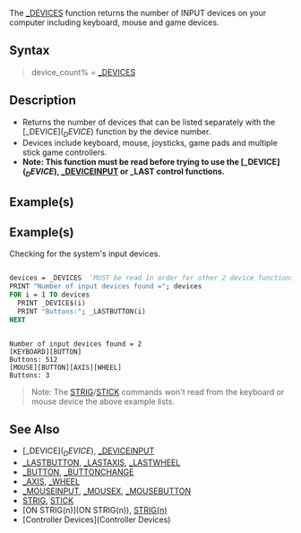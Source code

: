 The [_DEVICES](_DEVICES) function returns the number of INPUT devices on your computer including keyboard, mouse and game devices.


## Syntax

>  device_count% = [_DEVICES](_DEVICES)


## Description

* Returns the number of devices that can be listed separately with the [_DEVICE$](_DEVICE$) function by the device number.
* Devices include keyboard, mouse, joysticks, game pads and multiple stick game controllers.
* **Note: This function must be read before trying to use the [_DEVICE$](_DEVICE$), [_DEVICEINPUT](_DEVICEINPUT) or _LAST control functions.**


## Example(s)

## Example(s)
 Checking for the system's input devices.

```vb

devices = _DEVICES  'MUST be read in order for other 2 device functions to work!
PRINT "Number of input devices found ="; devices
FOR i = 1 TO devices
  PRINT _DEVICE$(i)
  PRINT "Buttons:"; _LASTBUTTON(i)
NEXT 

```

```text

Number of input devices found = 2
[KEYBOARD][BUTTON]
Buttons: 512
[MOUSE][BUTTON][AXIS][WHEEL]
Buttons: 3

```

> Note: The [STRIG](STRIG)/[STICK](STICK) commands won't read from the keyboard or mouse device the above example lists.


## See Also

* [_DEVICE$](_DEVICE$), [_DEVICEINPUT](_DEVICEINPUT)
* [_LASTBUTTON](_LASTBUTTON), [_LASTAXIS](_LASTAXIS), [_LASTWHEEL](_LASTWHEEL)
* [_BUTTON](_BUTTON), [_BUTTONCHANGE](_BUTTONCHANGE)
* [_AXIS](_AXIS), [_WHEEL](_WHEEL)
* [_MOUSEINPUT](_MOUSEINPUT), [_MOUSEX](_MOUSEX), [_MOUSEBUTTON](_MOUSEBUTTON)
* [STRIG](STRIG), [STICK](STICK)
* [ON STRIG(n)](ON STRIG(n)), [STRIG(n)](STRIG(n))
* [Controller Devices](Controller Devices)




